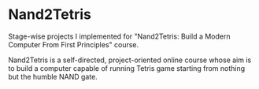# Nand2Tetris
Stage-wise projects I implemented for "Nand2Tetris: Build a Modern Computer From First Principles" course.

Nand2Tetris is a self-directed, project-oriented online course whose aim is to build a computer capable of running Tetris game starting from nothing but the humble NAND gate.

